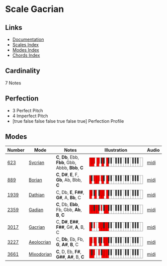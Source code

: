 # Scale Gacrian

## Links

- [Documentation](README.md)
- [Scales Index](Scales.md)
- [Modes Index](Modes.md)
- [Chords Index](Chords.md)

## Cardinality

7 Notes

## Perfection

- 3 Perfect Pitch
- 4 Imperfect Pitch
- [true false false false true false true] Perfection Profile

## Modes

| Number | Mode | Notes | Illustration | Audio |
|--------|------|-------|--------------|-------|
| [623](https://ianring.com/musictheory/scales/623) | [Sycrian](ModeSycrian.md) | **C**, **Db**, Ebb, **Fbb**, Gbb, Abbb, **Bbb**, **C** | ![CNaturalSycrian](ModeCNaturalSycrian.png) | [midi](https://github.com/edipermadi/music/blob/main/docs/ModeCNaturalSycrian.mid?raw=true) | 
| [889](https://ianring.com/musictheory/scales/889) | [Borian](ModeBorian.md) | **C**, **D#**, **E**, F, **Gb**, Ab, Bbb, **C** | ![CNaturalBorian](ModeCNaturalBorian.png) | [midi](https://github.com/edipermadi/music/blob/main/docs/ModeCNaturalBorian.mid?raw=true) | 
| [1939](https://ianring.com/musictheory/scales/1939) | [Dathian](ModeDathian.md) | C, Db, **E**, **F##**, **G#**, A, **Bb**, C | ![CNaturalDathian](ModeCNaturalDathian.png) | [midi](https://github.com/edipermadi/music/blob/main/docs/ModeCNaturalDathian.mid?raw=true) | 
| [2359](https://ianring.com/musictheory/scales/2359) | [Gadian](ModeGadian.md) | **C**, Db, **Ebb**, Fb, Gbb, **Ab**, **B**, **C** | ![CNaturalGadian](ModeCNaturalGadian.png) | [midi](https://github.com/edipermadi/music/blob/main/docs/ModeCNaturalGadian.mid?raw=true) | 
| [3017](https://ianring.com/musictheory/scales/3017) | [Gacrian](ModeGacrian.md) | C, **D#**, **E##**, **F##**, G#, **A**, B, C | ![CNaturalGacrian](ModeCNaturalGacrian.png) | [midi](https://github.com/edipermadi/music/blob/main/docs/ModeCNaturalGacrian.mid?raw=true) | 
| [3227](https://ianring.com/musictheory/scales/3227) | [Aeolocrian](ModeAeolocrian.md) | C, **Db**, Eb, Fb, **G**, **A#**, **B**, C | ![CNaturalAeolocrian](ModeCNaturalAeolocrian.png) | [midi](https://github.com/edipermadi/music/blob/main/docs/ModeCNaturalAeolocrian.mid?raw=true) | 
| [3661](https://ianring.com/musictheory/scales/3661) | [Mixodorian](ModeMixodorian.md) | **C**, D, Eb, **F#**, **G##**, **A#**, B, **C** | ![CNaturalMixodorian](ModeCNaturalMixodorian.png) | [midi](https://github.com/edipermadi/music/blob/main/docs/ModeCNaturalMixodorian.mid?raw=true) | 
